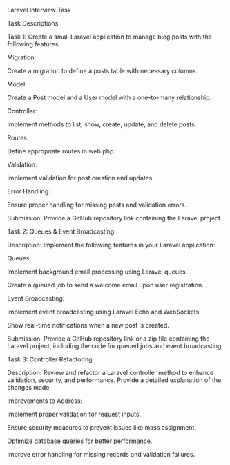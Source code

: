 Laravel Interview Task

Task Descriptions

Task 1: Create a small Laravel application to manage blog posts with the following features:

Migration:

Create a migration to define a posts table with necessary columns.

Model:

Create a Post model and a User model with a one-to-many relationship.

Controller:

Implement methods to list, show, create, update, and delete posts.

Routes:

Define appropriate routes in web.php.

Validation:

Implement validation for post creation and updates.

Error Handling:

Ensure proper handling for missing posts and validation errors.

Submission:
Provide a GitHub repository link containing the Laravel project.

Task 2: Queues & Event Broadcasting

Description: Implement the following features in your Laravel application:

Queues:

Implement background email processing using Laravel queues.

Create a queued job to send a welcome email upon user registration.

Event Broadcasting:

Implement event broadcasting using Laravel Echo and WebSockets.

Show real-time notifications when a new post is created.

Submission:
Provide a GitHub repository link or a zip file containing the Laravel project, including the code for queued jobs and event broadcasting.

Task 3: Controller Refactoring

Description: Review and refactor a Laravel controller method to enhance validation, security, and performance. Provide a detailed explanation of the changes made.

Improvements to Address:

Implement proper validation for request inputs.

Ensure security measures to prevent issues like mass assignment.

Optimize database queries for better performance.

Improve error handling for missing records and validation failures.
